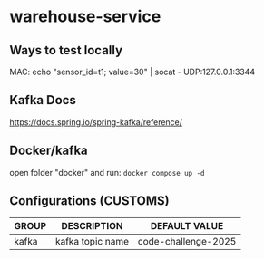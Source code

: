 # warehouse-service

## Ways to test locally

MAC:
    echo "sensor_id=t1; value=30" | socat - UDP:127.0.0.1:3344

## Kafka Docs

https://docs.spring.io/spring-kafka/reference/

## Docker/kafka

open folder "docker" and run:
`docker compose up -d `

## Configurations (CUSTOMS)

| GROUP     | DESCRIPTION                  | DEFAULT VALUE       |
|-----------|------------------------------|---------------------|
| kafka     | kafka topic name             | code-challenge-2025 |